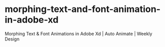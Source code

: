 # morphing-text-and-font-animation-in-adobe-xd
Morphing Text &amp; Font  Animations in Adobe Xd  | Auto Animate | Weekly Design
